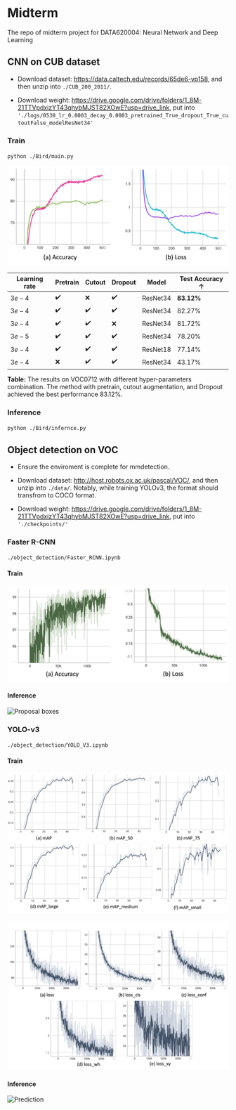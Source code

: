 # Midterm
 The repo of midterm project for DATA620004: Neural Network and Deep Learning

## CNN on CUB dataset

* Download dataset: https://data.caltech.edu/records/65de6-vp158, and then unzip into `./CUB_200_2011/`. 

* Download weight: https://drive.google.com/drive/folders/1_8M-21TTVpdxizYT43qhybMJST82XOwE?usp=drive_link, put into `'./logs/0530_lr_0.0003_decay_0.0003_pretrained_True_dropout_True_cutoutFalse_modelResNet34'`

### Train

`python ./Bird/main.py`

![Traing procedure](./figs/cub_cls_train.png "Traing procedure")

| Learning rate | Pretrain | Cutout | Dropout | Model   | Test Accuracy $\uparrow$ |
|---------------|----------|--------|---------|---------|---------------------------|
| $3e-4$        | ✔️       | ❌     | ✔️      | ResNet34 | **83.12%**                |
| $3e-4$        | ✔️       | ✔️     | ✔️      | ResNet34 | 82.27%                    |
| $3e-4$        | ✔️       | ✔️     | ❌      | ResNet34 | 81.72%                    |
| $3e-5$        | ✔️       | ✔️     | ✔️      | ResNet34 | 78.20%                    |
| $3e-4$        | ✔️       | ✔️     | ✔️      | ResNet18 | 77.14%                    |
| $3e-4$        | ❌       | ✔️     | ✔️      | ResNet34 | 43.17%                    |

**Table:** The results on VOC0712 with different hyper-parameters combination. The method with pretrain, cutout augmentation, and Dropout achieved the best performance $83.12\%$.

### Inference

`python ./Bird/infernce.py`


## Object detection on VOC

* Ensure the enviroment is complete for mmdetection.

* Download dataset: http://host.robots.ox.ac.uk/pascal/VOC/, and then unzip into `./data/`. Notably, while training YOLOv3, the format should transfrom to COCO format. 

* Download weight: https://drive.google.com/drive/folders/1_8M-21TTVpdxizYT43qhybMJST82XOwE?usp=drive_link, put into `'./checkpoints/'`
  
### Faster R-CNN

`./object_detection/Faster_RCNN.ipynb`

#### Train


![Traing procedure](./figs/faster_rcnn_train.png "Traing procedure")


#### Inference

![Proposal boxes](./figs/faster_rcnn_vis.png "Proposal boxes")

### YOLO-v3

`./object_detection/YOLO_V3.ipynb`

#### Train


![Traing procedure](./figs/yolo-map.png "Traing procedure")

![Traing procedure](./figs/yolo-loss.png "Traing procedure")



#### Inference

![Prediction](./figs/cmp_vis.png "Prediction")
